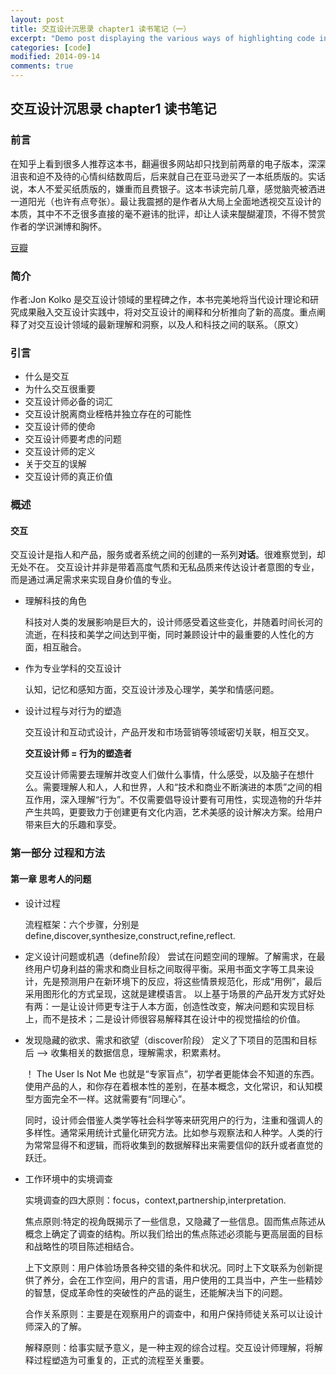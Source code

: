 ```yaml
---
layout: post
title: 交互设计沉思录 chapter1 读书笔记（一）
excerpt: "Demo post displaying the various ways of highlighting code in Markdown."
categories: [code]
modified: 2014-09-14
comments: true
---
```


## 交互设计沉思录 chapter1 读书笔记

### 前言
 在知乎上看到很多人推荐这本书，翻遍很多网站却只找到前两章的电子版本，深深沮丧和迫不及待的心情纠结数周后，后来就自己在亚马逊买了一本纸质版的。实话说，本人不爱买纸质版的，嫌重而且费银子。这本书读完前几章，感觉脑壳被洒进一道阳光（也许有点夸张）。最让我震撼的是作者从大局上全面地透视交互设计的本质，其中不不乏很多直接的毫不避讳的批评，却让人读来醍醐灌顶，不得不赞赏作者的学识渊博和胸怀。
 
[豆瓣](https://book.douban.com/subject/19934344/)
### 简介
作者:Jon Kolko
是交互设计领域的里程碑之作，本书完美地将当代设计理论和研究成果融入交互设计实践中，将对交互设计的阐释和分析推向了新的高度。重点阐释了对交互设计领域的最新理解和洞察，以及人和科技之间的联系。（原文）

### 引言

 - 什么是交互
 - 为什么交互很重要
 - 交互设计师必备的词汇
 - 交互设计脱离商业桎梏并独立存在的可能性
 - 交互设计师的使命
 - 交互设计师要考虑的问题
 - 交互设计师的定义
 - 关于交互的误解
 - 交互设计师的真正价值

### 概述
 
#### 交互

 交互设计是指人和产品，服务或者系统之间的创建的一系列**对话**。很难察觉到，却无处不在。
 交互设计并非是带着高度气质和无私品质来传达设计者意图的专业，而是通过满足需求来实现自身价值的专业。

 - 理解科技的角色 

	科技对人类的发展影响是巨大的，设计师感受着这些变化，并随着时间长河的流逝，在科技和美学之间达到平衡，同时兼顾设计中的最重要的人性化的方面，相互融合。

 - 作为专业学科的交互设计
	
	认知，记忆和感知方面，交互设计涉及心理学，美学和情感问题。

 - 设计过程与对行为的塑造
 
	交互设计和互动式设计，产品开发和市场营销等领域密切关联，相互交叉。

	**交互设计师 = 行为的塑造者**
 	
	交互设计师需要去理解并改变人们做什么事情，什么感受，以及脑子在想什么。需要理解人和人，人和世界，人和“技术和商业不断演进的本质”之间的相互作用，深入理解“行为”。不仅需要倡导设计要有可用性，实现造物的升华并产生共鸣，更要致力于创建更有文化内涵，艺术美感的设计解决方案。给用户带来巨大的乐趣和享受。

### 第一部分 过程和方法 
#### 第一章 思考人的问题 


 - 设计过程

    流程框架：六个步骤，分别是define,discover,synthesize,construct,refine,reflect.

 - 定义设计问题或机遇（define阶段）
    尝试在问题空间的理解。了解需求，在最终用户切身利益的需求和商业目标之间取得平衡。采用书面文字等工具来设计，先是预测用户在新环境下的反应，将这些情景规范化，形成“用例”，最后采用图形化的方式呈现，这就是建模语言。
    以上基于场景的产品开发方式好处有两：一是让设计师更专注于人本方面，创造性改变，解决问题和实现目标上，而不是技术；二是设计师很容易解释其在设计中的视觉描绘的价值。
 - 发现隐藏的欲求、需求和欲望（discover阶段）
    定义了下项目的范围和目标后 --> 收集相关的数据信息，理解需求，积累素材。

    ！ The User Is Not Me 
    也就是“专家盲点”，初学者更能体会不知道的东西。使用产品的人，和你存在着根本性的差别，在基本概念，文化常识，和认知模型方面完全不一样。这就需要有“同理心”。

    同时，设计师会借鉴人类学等社会科学等来研究用户的行为，注重和强调人的多样性。通常采用统计式量化研究方法。比如参与观察法和人种学。人类的行为常常显得不和逻辑，而将收集到的数据解释出来需要信仰的跃升或者直觉的跃迁。
 - 工作环境中的实境调查
 
    实境调查的四大原则：focus，context,partnership,interpretation.
    
    焦点原则:特定的视角既揭示了一些信息，又隐藏了一些信息。固而焦点陈述从概念上确定了调查的结构。所以我们给出的焦点陈述必须能与更高层面的目标和战略性的项目陈述相结合。

    上下文原则：用户体验场景各种交错的条件和状况。同时上下文联系为创新提供了养分，会在工作空间，用户的言语，用户使用的工具当中，产生一些精妙的智慧，促成革命性的突破性的产品的诞生，还能解决当下的问题。

    合作关系原则：主要是在观察用户的调查中，和用户保持师徒关系可以让设计师深入的了解。

    解释原则：给事实赋予意义，是一种主观的综合过程。交互设计师理解，将解释过程塑造为可重复的，正式的流程至关重要。

